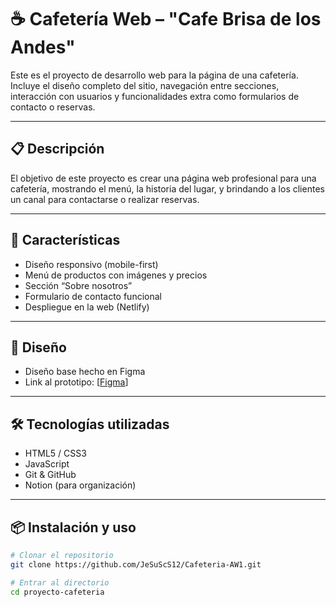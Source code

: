 # ☕ Cafetería Web – "Cafe Brisa de los Andes"

Este es el proyecto de desarrollo web para la página de una cafetería. Incluye el diseño completo del sitio, navegación entre secciones, interacción con usuarios y funcionalidades extra como formularios de contacto o reservas.

---

## 📋 Descripción

El objetivo de este proyecto es crear una página web profesional para una cafetería, mostrando el menú, la historia del lugar, y brindando a los clientes un canal para contactarse o realizar reservas.

---

## 🚀 Características

- Diseño responsivo (mobile-first)
- Menú de productos con imágenes y precios
- Sección “Sobre nosotros”
- Formulario de contacto funcional
- Despliegue en la web (Netlify)

---

## 🎨 Diseño

- Diseño base hecho en Figma
- Link al prototipo: [[Figma](https://www.figma.com/design/QQBrueqQV4JSZtsFxVRT0A/Untitled?node-id=0-1&t=FU6Q09aGzRJYnNRR-1)]

---

## 🛠 Tecnologías utilizadas

- HTML5 / CSS3
- JavaScript
- Git & GitHub
- Notion (para organización)

---

## 📦 Instalación y uso

```bash
# Clonar el repositorio
git clone https://github.com/JeSuScS12/Cafeteria-AW1.git

# Entrar al directorio
cd proyecto-cafeteria
